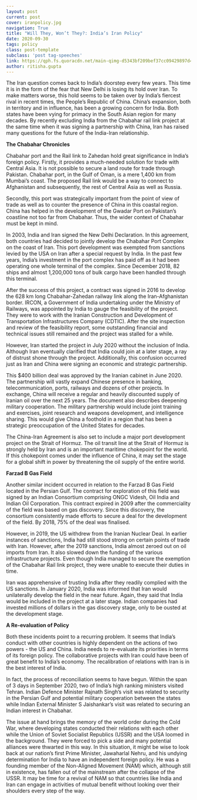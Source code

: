 ```yaml
---
layout: post
current: post
cover: iranpolicy.jpg
navigation: True
title: "Will They, Won’t They?: India’s Iran Policy"
date: 2020-09-30
tags: policy
class: post-template
subclass: 'post tag-speeches'
link: https://qph.fs.quoracdn.net/main-qimg-d5343bf209bef37cc09429897d47521e
author: ritisha.gupta
---
```

The Iran question comes back to India’s doorstep every few years. This time it is in the form of the fear that New Delhi is losing its hold over Iran. To make matters worse, this hold seems to be taken over by India’s fiercest rival in recent times, the People’s Republic of China. China’s expansion, both in territory and in influence, has been a growing concern for India. Both states have been vying for primacy in the South Asian region for many decades. By recently excluding India from the Chabahar rail link project at the same time when it was signing a partnership with China, Iran has raised many questions for the future of the India-Iran relationship.

  

**The Chabahar Chronicles**

  

Chabahar port and the Rail link to Zahedan hold great significance in India’s foreign policy. Firstly, it provides a much-needed solution for trade with Central Asia. It is not possible to secure a land route for trade through Pakistan. Chabahar port, in the Gulf of Oman, is a mere 1,400 km from Mumbai’s coast. The proposed Rail link would be a way to connect to Afghanistan and subsequently, the rest of Central Asia as well as Russia.

  

Secondly, this port was strategically important from the point of view of trade as well as to counter the presence of China in this coastal region. China has helped in the development of the Gwadar Port on Pakistan’s coastline not too far from Chabahar. Thus, the wider context of Chabahar must be kept in mind.

In 2003, India and Iran signed the New Delhi Declaration. In this agreement, both countries had decided to jointly develop the Chabahar Port Complex on the coast of Iran. This port development was exempted from sanctions levied by the USA on Iran after a special request by India. In the past few years, India’s investment in the port complex has paid off as it had been operating one whole terminal of the complex. Since December 2018, 82 ships and almost 1,200,000 tons of bulk cargo have been handled through this terminal.

  

After the success of this project, a contract was signed in 2016 to develop the 628 km long Chabahar-Zahedan railway link along the Iran-Afghanistan border. IRCON, a Government of India undertaking under the Ministry of Railways, was appointed by India to gauge the feasibility of the project. They were to work with the Iranian Construction and Development of Transportation Infrastructures Company (CDTIC). After the site inspection and review of the feasibility report, some outstanding financial and technical issues still remained and the project was stalled for a while.

  

However, Iran started the project in July 2020 without the inclusion of India. Although Iran eventually clarified that India could join at a later stage, a ray of distrust shone through the project. Additionally, this confusion occurred just as Iran and China were signing an economic and strategic partnership.

  

This $400 billion deal was approved by the Iranian cabinet in June 2020. The partnership will vastly expand Chinese presence in banking, telecommunication, ports, railways and dozens of other projects. In exchange, China will receive a regular and heavily discounted supply of Iranian oil over the next 25 years. The document also describes deepening military cooperation. The military partnership would include joint training and exercises, joint research and weapons development, and intelligence sharing. This would give China a foothold in a region that has been a strategic preoccupation of the United States for decades.

  

The China-Iran Agreement is also set to include a major port development project on the Strait of Hormuz. The oil transit line at the Strait of Hormuz is strongly held by Iran and is an important maritime chokepoint for the world. If this chokepoint comes under the influence of China, it may set the stage for a global shift in power by threatening the oil supply of the entire world.

  

**Farzad B Gas Field**

  

Another similar incident occurred in relation to the Farzad B Gas Field located in the Persian Gulf. The contract for exploration of this field was signed by an Indian Consortium comprising ONGC Videsh, Oil India and Indian Oil Corporation. This contract expired in 2009 after the commerciality of the field was based on gas discovery.  Since this discovery, the consortium consistently made efforts to secure a deal for the development of the field. By 2018, 75% of the deal was finalised.

  

However, in 2019, the US withdrew from the Iranian Nuclear Deal. In earlier instances of sanctions, India had still stood strong on certain points of trade with Iran. However, after the 2019 sanctions, India almost zeroed out on oil imports from Iran. It also slowed down the funding of the various infrastructure projects. Even though India managed to secure the exemption of the Chabahar Rail link project, they were unable to execute their duties in time.

  

Iran was apprehensive of trusting India after they readily complied with the US sanctions. In January 2020, India was informed that Iran would unilaterally develop the field in the near future. Again, they said that India would be included in the project at a later stage. Indian companies had invested millions of dollars in the gas discovery stage, only to be ousted at the development stage.

  

**A Re-evaluation of Policy**

  

Both these incidents point to a recurring problem. It seems that India’s conduct with other countries is highly dependent on the actions of two powers - the US and China. India needs to re-evaluate its priorities in terms of its foreign policy. The collaborative projects with Iran could have been of great benefit to India’s economy. The recalibration of relations with Iran is in the best interest of India.

  

In fact, the process of reconciliation seems to have begun. Within the span of 3 days in September 2020, two of India’s high ranking ministers visited Tehran. Indian Defence Minister Rajnath Singh’s visit was related to security in the Persian Gulf and potential military cooperation between the states while Indian External Minister S Jaishankar’s visit was related to securing an Indian interest in Chabahar.

  

The issue at hand brings the memory of the world order during the Cold War, where developing states conducted their relations with each other while the Union of Soviet Socialist Republics (USSR) and the USA loomed in the background. They were forced to pick a side and many potential alliances were thwarted in this way. In this situation, it might be wise to look back at our nation’s first Prime Minister, Jawaharlal Nehru, and his undying determination for India to have an independent foreign policy. He was a founding member of the Non-Aligned Movement (NAM) which, although still in existence, has fallen out of the mainstream after the collapse of the USSR. It may be time for a revival of NAM so that countries like India and Iran can engage in activities of mutual benefit without looking over their shoulders every step of the way.
